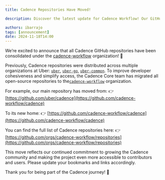 ```yaml
---
title: Cadence Repositories Have Moved!

description: Discover the latest update for Cadence Workflow! Our GitHub repositories have moved to the new cadence-workflow organization. Learn more about the migration, including updated links and how this change supports the growing Cadence community

authors: ibarrajo
tags: [announcement]
date: 2024-11-18T14:00
---
```


We’re excited to announce that all Cadence GitHub repositories have been consolidated under the [cadence-workflow](https://github.com/cadence-workflow) organization! 🎉

Previously, Cadence repositories were distributed across multiple organizations at Uber: [`uber`](https://github.com/uber), [`uber-go`](https://github.com/uber-go), [`uber-common`](https://github.com/uber-common). To improve developer cohesiveness and simplify access, the Cadence Core team has migrated all open-source repositories to the[`cadence-workflow`](https://github.com/cadence-workflow) organization.

For example, our main repository has moved from:
👉 [https://github.com/uber/cadence](https://github.com/cadence-workflow/cadence)

To its new home:
👉 [https://github.com/cadence-workflow/cadence](https://github.com/cadence-workflow/cadence)

You can find the full list of Cadence repositories here:
👉 [https://github.com/orgs/cadence-workflow/repositories](https://github.com/orgs/cadence-workflow/repositories)

This move reflects our continued commitment to growing the Cadence community and making the project even more accessible to contributors and users. Please update your bookmarks and links accordingly.

Thank you for being part of the Cadence journey! 🚀
